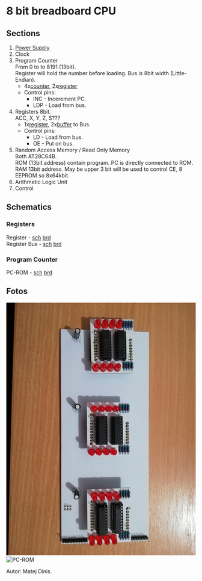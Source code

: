 # 8 bit breadboard CPU 

## Sections
1. [Power Supply]
2. Clock  
3. Program Counter  
From 0 to to 8191 (13bit).  
Register will hold the number before loading. Bus is 8bit width (Little-Endian).  
	+ 4x[counter], 2x[register]
	+ Control pins:
  		* INC - Incerement PC. 
  		* LDP - Load from bus.
4. Registers
8bit.  
ACC, X, Y, Z, S???  
	+ 1x[register], 2x[buffer] to Bus.
	+ Control pins:
		* LD - Load from bus.
		* OE - Put on bus.
5. Random Access Memory / Read Only Memory  
Both AT28C64B.  
ROM (13bit address) contain program. PC is directly connected to ROM.    
RAM 13bit address. May be upper 3 bit will be used to control CE, 8 EEPROM so 8x64kbit.  
6. Arithmetic Logic Unit  
7. Control  


## Schematics  
### Registers  
Register - [sch](schematics/Register/register-sch.pdf) [brd](schematics/Register/register-brd.pdf)  
Register Bus - [sch](schematics/Register/register-bus-sch.pdf) [brd](schematics/Register/register-bus-brd.pdf)  
### Program Counter
PC-ROM - [sch](schematics/PC-ROM/Program-Counter-sch.pdf) [brd](schematics/PC-ROM/Program-Counter-brd.pdf)  

## Fotos
![Register](fotos/Registers.jpg)
![PC-ROM](fotos/PC-ROM.jpg)

Autor: Matej Dinis.


[counter]: https://www.tme.eu/en/details/74ls193/counters-dividers/texas-instruments/sn74ls193n/
[register]: https://www.tme.eu/en/details/sn74ls273n/flip-flops/texas-instruments/
[buffer]: https://www.tme.eu/en/details/sn74ls245n/buffers-transceivers-drivers/texas-instruments/
[Power Supply]: https://www.tme.eu/en/details/ama12er5-050200y/plug-in-power-supplies/aimtec/
[DIP switch]: https://www.tme.com/us/en-us/details/1825360-5/dip-switches/te-connectivity/
[Comparator]: https://www.tme.eu/sk/details/74ls85/komparatory/texas-instruments/sn74ls85n/
[Adder]: https://www.tme.eu/sk/en/details/nte74ls283/counters-dividers/nte-electronics/
[XOR]: https://www.tme.eu/sk/en/details/nte74ls86/gates-inverters/nte-electronics/